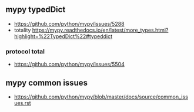 ## mypy typedDict

- https://github.com/python/mypy/issues/5288
- totality https://mypy.readthedocs.io/en/latest/more_types.html?highlight=%22TypedDict%22#typeddict

### protocol total

- https://github.com/python/mypy/issues/5504

## mypy common issues

- https://github.com/python/mypy/blob/master/docs/source/common_issues.rst

